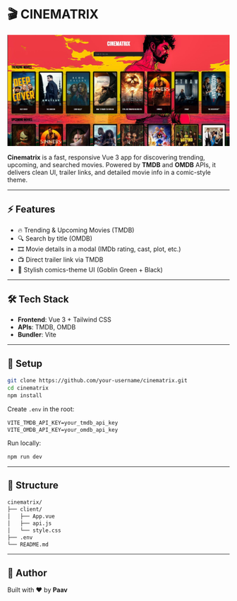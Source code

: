 # 🎬 CINEMATRIX

![Movie Blasters Banner](./banner2.JPG)

**Cinematrix** is a fast, responsive Vue 3 app for discovering trending, upcoming, and searched movies. Powered by **TMDB** and **OMDB** APIs, it delivers clean UI, trailer links, and detailed movie info in a comic-style theme.

---

## ⚡ Features

- 🔥 Trending & Upcoming Movies (TMDB)
- 🔍 Search by title (OMDB)
- 🎞️ Movie details in a modal (IMDb rating, cast, plot, etc.)
- 📺 Direct trailer link via TMDB
- 🎨 Stylish comics-theme UI (Goblin Green + Black)

---

## 🛠 Tech Stack

- **Frontend**: Vue 3 + Tailwind CSS
- **APIs**: TMDB, OMDB
- **Bundler**: Vite

---

## 🚀 Setup

```bash
git clone https://github.com/your-username/cinematrix.git
cd cinematrix
npm install
```

Create `.env` in the root:

```env
VITE_TMDB_API_KEY=your_tmdb_api_key
VITE_OMDB_API_KEY=your_omdb_api_key
```

Run locally:

```bash
npm run dev
```

---

## 📁 Structure

```
cinematrix/
├── client/
│   ├── App.vue
│   ├── api.js
│   └── style.css
├── .env
└── README.md
```

---

## 🙌 Author

Built with ♥ by **Paav**
